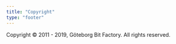 ```yaml
---
title: "Copyright"
type: "footer"
---
```


Copyright &copy; 2011 - 2019, Göteborg Bit Factory.
All rights reserved.